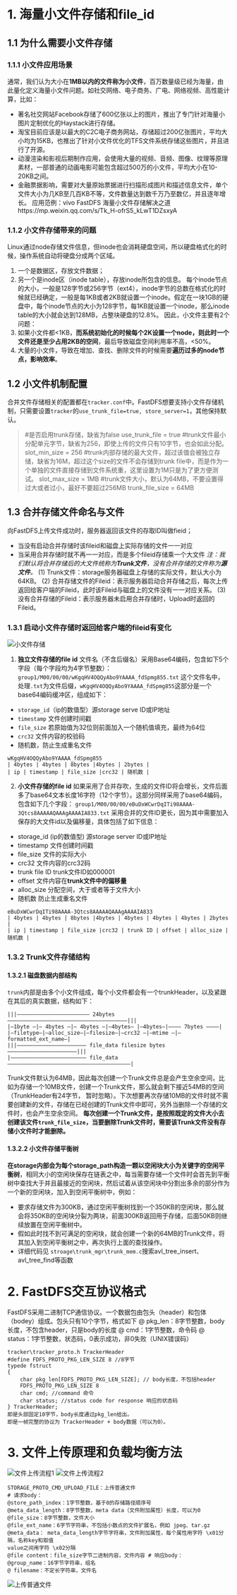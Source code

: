 # 1. 海量小文件存储和file_id
## 1.1 为什么需要小文件存储
### 1.1.1 小文件应用场景
通常，我们认为大小在**1MB以内的文件称为小文件**，百万数量级已经为海量，由此量化定义海量小文件问题。如社交网络、电子商务、广电、网络视频、高性能计算，比如：
+ 著名社交网站Facebook存储了600亿张以上的图片，推出了专门针对海量小图片定制优化的Haystack进行存储。
+ 淘宝目前应该是以最大的C2C电子商务网站，存储超过200亿张图片，平均大小均为15KB，也推出了针对小文件优化的TFS文件系统存储这些图片，并且进行了开源。
+ 动漫渲染和影视后期制作应用，会使用大量的视频、音频、图像、纹理等原理素材，一部普通的动画电影可能包含超过500万的小文件，平均大小在10-20KB之间。
+ 金融票据影响，需要对大量原始票据进行扫描形成图片和描述信息文件，单个文件大小为几KB至几百KB不等，文件数量达到数千万乃至数亿，并且逐年增长。
应用范例：vivo FastDFS 海量小文件存储解决之道https://mp.weixin.qq.com/s/Tk_H-ofrS5_kLwT1DZsxyA

### 1.1.2 小文件存储带来的问题
Linux通过node存储文件信息，但inode也会消耗硬盘空间，所以硬盘格式化的时候，操作系统自动将硬盘分成两个区域。
1. 一个是数据区，存放文件数据；
2. 另一个是inode区（inode table），存放inode所包含的信息。
每个inode节点的大小，一般是128字节或256字节（ext4），inode字节的总数在格式化的时候就已经确定，一般是每1KB或者2KB就设置一个inode。假定在一块1GB的硬盘中，每个inode节点的大小为128字节，每1KB就设置一个inode，那么inode table的大小就会达到128MB，占整块硬盘的12.8%。
因此，小文件主要有2个问题：
1. 如果小文件都<1KB，**而系统初始化的时候每个2K设置一个node，则此时一个文件还是至少占用2KB的空间**，最后导致磁盘空间利用率不高，<50%。
2. 大量的小文件，导致在增加、查找、删除文件的时候需要**遍历过多的node节点，影响效率**。

## 1.2 小文件机制配置
合并文件存储相关的配置都在`tracker.conf`中。FastDFS想要支持小文件存储机制，只需要设置`tracker`的`use_trunk_file=true, store_server=1`，其他保持默认。
> #是否启用trunk存储，缺省为false
use_trunk_file = true
#trunk文件最小分配单元字节，缺省为256，即使上传的文件只有10字节，也会如此分配。
slot_min_size = 256
#trunk内部存储的最大文件，超过该值会被独立存储，缺省为16M，超过这个size的文件不会存储到trunk file中，而是作为一个单独的文件直接存储到文件系统重，这里设置为1M只是为了更方便测试。
slot_max_size = 1MB
#trunk文件大小，默认为64MB，不要设置得过大或者过小，最好不要超过256MB
trunk_file_size = 64MB

## 1.3 合并存储文件命名与文件
向FastDFS上传文件成功时，服务器返回该文件的存取ID叫做fieid；
+ 当没有启动合并存储时该fileid和磁盘上实际存储的文件一一对应
+ 当采用合并存储时就不再一一对应，而是多个fileid存储乘一个大文件
*注：我们默认将合并存储后的大文件统称为**Trunk文件**，没有合并存储的文件称为**源文件**。*
(1) Trunk文件：storage服务器磁盘上存储的实际文件，默认大小为64KB。
(2) 合并存储文件的Fileid：表示服务器启动合并存储之后，每次上传返回给客户端的Fileid，此时该Fileid与磁盘上的文件没有一一对应关系。
(3) 没有合并存储的Fileid：表示服务器未启用合并存储时，Upload时返回的Fileid。

### 1.3.1 启动小文件存储时返回给客户端的fileid有变化
![小文件存储](../images/FastDFS_0.png)
1. **独立文件存储的file id**
文件名（不含后缀名）采用Base64编码，包含如下5个字段（每个字段均为4字节整数）：
`group1/M00/00/00/wKgqHV4OQQyAbo9YAAAA_fdSpmg855.txt`
这个文件名中，处理`.txt`为文件后缀，`wKgqHV4OQQyAbo9YAAAA_fdSpmg855`这部分是一个base64编码缓冲区，组成如下：
+ `storage_id`（ip的数值型）源storage serve ID或IP地址
+ `timestamp` 文件创建时间戳
+ `file_size` 若原始值为32位则前面加入一个随机值填充，最终为64位
+ `crc32` 文件内容的校验码
+ 随机数，防止生成重名文件
```
wKgqHV4OQQyAbo9YAAAA_fdSpmg855
| 4bytes | 4bytes | 8bytes |4bytes | 2bytes |
| ip | timestamp | file_size |crc32 | 随机数 |
```
2. **小文件存储的file id**
如果采用了合并存吹，生成的文件ID将会增长，文件后面多了base64文本长度16字符（12个字节）。这部分同样采用了base64编码，包含如下几个字段：
`group1/M00/00/00/eBuDxWCwrDqITi98AAAA-3Qtcs8AAAAAQAAAgAAAAIA833.txt`
采用合并的文件ID更长，因为其中需要加入保存的大文件id以及偏移量，具体包括了如下信息：
+ storage_id (ip的数值型) 源storage server ID或IP地址
+ timestamp 文件创建时间戳
+ file_size 文件的实际大小
+ crc32 文件内容的crc32码
+ trunk file ID trunk文件ID如000001
+ offset 文件内容在**trunk文件中的偏移量**
+ alloc_size 分配空间，大于或者等于文件大小
+ 随机数 防止生成重名文件
```
eBuDxWCwrDqITi98AAAA-3Qtcs8AAAAAQAAAgAAAAIA833
| 4bytes | 4bytes | 8bytes |4bytes | 4bytes | 4bytes | 4bytes | 2bytes |
| ip | timestamp | file_size |crc32 | trunk ID | offset | alloc_size | 随机数 |
```
### 1.3.2 Trunk文件存储结构
#### 1.3.2.1 磁盘数据内部结构
`trunk`内部是由多个小文件组成，每个小文件都会有一个trunkHeader，以及紧跟在其后的真实数据，结构如下：
```
|||——————————————————————— 24bytes ——————————————————————————————————————|||
|—1byte —|— 4bytes —|— 4bytes —|—4bytes— |—4bytes—|———— 7bytes ————|
|—filetype—|—alloc_size—|—filesize—|—crc32 —|—mtime —|—formatted_ext_name—|
|||—————————————————————— file_data filesize bytes ——————————————————————|||
|———————————————————————— file_data ———————————————————————————————————————|
```
Trunk文件默认为64MB，因此每次创建一个Trunk文件总是会产生空余空间，比如为存储一个10MB文件，创建一个Trunk文件，那么就会剩下接近54MB的空间（TrunkHeader有24字节， 暂时忽略）。下次想要再次存储10MB的文件时就不需要创建新的文件，存储在已经创建的Trunk文件中即可，另外当删除一个存储的文件时，也会产生空余空间。
**每次创建一个Trunk文件，是按照既定的文件大小去创建该文件`trunk_file_size`，当要删除Trunk文件时，需要该Trunk文件没有存储小文件时才能删除。**

#### 1.3.2.2 小文件存储平衡树
**在storage内部会为每个storage_path构造一颗以空闲块大小为关键字的空闲平衡树**，相同大小的空闲块保存在链表之中，每当需要存储一个文件时会首先到平衡树中查找大于并且最接近的空闲块，然后试着从该空闲块中分割出多余的部分作为一个新的空闲块，加入到空闲平衡树中，例如：
+ 要求存储文件为300KB，通过空闲平衡树找到一个350KB的空闲块，那么就会将350KB的空闲块分裂为两块，前面300KB返回用于存储，后面50KB则继续放置在空闲平衡树中。
+ 假如此时找不到可满足的空闲块，就会创建一个新的64MB的Trunk文件，将其加入到空闲平衡树之中，再次执行上面的查找操作。
+ 详细代码见 `stroage\trunk_mgr\trunk_mem.c`搜索avl_tree_insert、avl_tree_find等函数


# 2. FastDFS交互协议格式
FastDFS采用二进制TCP通信协议。一个数据包由包头（header）和包体（bodey）组成。包头只有10个字节，格式如下
@ pkg_len：8字节整数，body长度，不包含header，只是body的长度
@ cmd：1字节整数，命令码
@ status：1字节整数，状态码，0表示成功，非0失败（UNIX错误码）
```
tracker\tracker_proto.h TrackerHeader
#define FDFS_PROTO_PKG_LEN_SIZE 8 //8字节
typede fstruct
{
    char pkg_len[FDFS_PROTO_PKG_LEN_SIZE]; // body长度，不包括header
    FDFS_PROTO_PKG_LEN_SIZE 8
    char cmd; //command 命令
    char status; //status code for response 响应的状态码
} TrackerHeader;
即是头部固定10字节，body长度通过pkg_len给出。
即是一帧完整的协议为 TrackerHeader + body数据（可以为0）。
```

# 3. 文件上传原理和负载均衡方法
![文件上传流程1](../images/FastDFS_1.png)
![文件上传流程2](../images/FastDFS_2.png)
```
STORAGE_PROTO_CMD_UPLOAD_FILE：上传普通文件
# 请求body：
@store_path_index：1字节整数，基于0的存储路径顺序号
@meta_data_length：8字节整数，meta data（文件附加属性）长度，可以为0
@file_size：8字节整数，文件大小
@file_ext_name：6字节字符串，不包括小数点的文件扩展名，例如 jpeg、tar.gz
@meta_data： meta_data_length字节字符串，文件附加属性，每个属性用字符 \x01分隔，名称key和取值
value之间用字符 \x02分隔
@file content：file_size字节二进制内容，文件内容 # 响应body：
@group_name：16字节字符串，组名
@ filename：不定长字符串，文件名
```
![上传普通文件](../images/FastDFS_3.png)